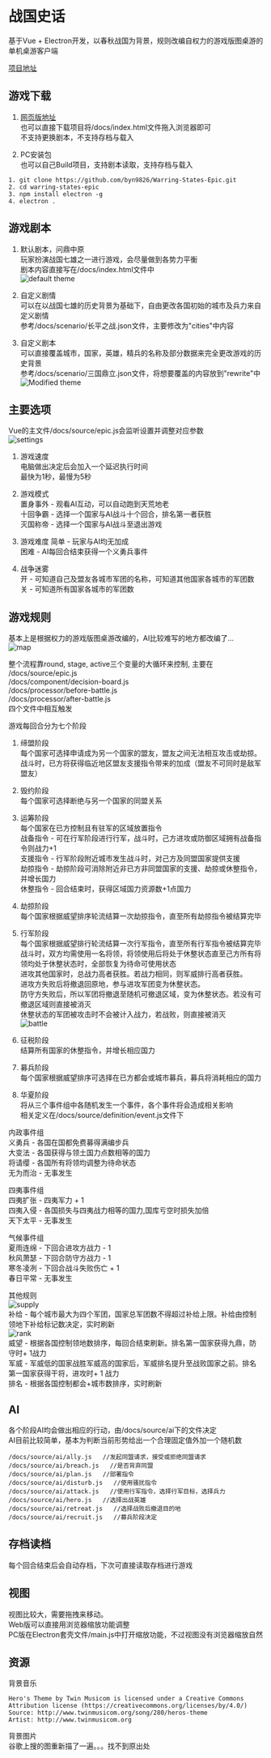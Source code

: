 # 战国史话
基于Vue + Electron开发，以春秋战国为背景，规则改编自权力的游戏版图桌游的单机桌游客户端   

[项目地址](https://github.com/byn9826/Warring-States-Epic)   

游戏下载
--
1. [网页版地址](https://byn9826.github.io/Warring-States-Epic/)   
也可以直接下载项目将/docs/index.html文件拖入浏览器即可  
不支持更换剧本，不支持存档与载入   
   
2. PC安装包  
也可以自己Build项目，支持剧本读取，支持存档与载入   
```
1. git clone https://github.com/byn9826/Warring-States-Epic.git   
2. cd warring-states-epic  
3. npm install electron -g  
4. electron .   
```  
   
游戏剧本  
--
1. 默认剧本，问鼎中原  
玩家扮演战国七雄之一进行游戏，会尽量做到各势力平衡   
剧本内容直接写在/docs/index.html文件中  
![default theme](https://raw.githubusercontent.com/byn9826/Warring-States-Epic/master/~legend/1.jpg)   
  
2. 自定义剧情  
可以在以战国七雄的历史背景为基础下，自由更改各国初始的城市及兵力来自定义剧情   
参考/docs/scenario/长平之战.json文件，主要修改为"cities"中内容   
   
3. 自定义剧本  
可以直接覆盖城市，国家，英雄，精兵的名称及部分数据来完全更改游戏的历史背景  
参考/docs/scenario/三国鼎立.json文件，将想要覆盖的内容放到"rewrite"中    
![Modified theme](https://raw.githubusercontent.com/byn9826/Warring-States-Epic/master/~legend/7.jpg)    
   
主要选项
--  
Vue的主文件/docs/source/epic.js会监听设置并调整对应参数   
![settings](https://raw.githubusercontent.com/byn9826/Warring-States-Epic/master/~legend/2.jpg)   
  
1. 游戏速度   
电脑做出决定后会加入一个延迟执行时间  
最快为1秒，最慢为5秒   
    
2. 游戏模式  
置身事外 - 观看AI互动，可以自动跑到天荒地老   
十回争霸 - 选择一个国家与AI战斗十个回合，排名第一者获胜   
灭国称帝 - 选择一个国家与AI战斗至退出游戏   

3. 游戏难度
简单 - 玩家与AI均无加成   
困难 - AI每回合结束获得一个义勇兵事件    

4. 战争迷雾  
开 - 可知道自己及盟友各城市军团的名称，可知道其他国家各城市的军团数   
关 - 可知道所有国家各城市的军团数   

游戏规则
--
基本上是根据权力的游戏版图桌游改编的，AI比较难写的地方都改编了...   
![map](https://raw.githubusercontent.com/byn9826/Warring-States-Epic/master/~legend/3.jpg)   

整个流程靠round, stage, active三个变量的大循环来控制, 主要在  
/docs/source/epic.js   
/docs/component/decision-board.js     
/docs/processor/before-battle.js   
/docs/processor/after-battle.js   
四个文件中相互触发    

游戏每回合分为七个阶段  
  
1. 缔盟阶段  
每个国家可选择申请成为另一个国家的盟友，盟友之间无法相互攻击或劫掠。  
战斗时，已方将获得临近地区盟友支援指令带来的加成（盟友不可同时是敌军盟友）     
  
2. 毁约阶段  
每个国家可选择断绝与另一个国家的同盟关系   
    
3. 运筹阶段  
每个国家在已方控制且有驻军的区域放置指令   
战备指令 - 可在行军阶段进行行军，战斗时，己方进攻或防御区域拥有战备指令则战力+1   
支援指令 - 行军阶段附近城市发生战斗时，对己方及同盟国家提供支援   
劫掠指令 - 劫掠阶段可消除附近非已方非同盟国家的支援、劫掠或休整指令，并增长国力   
休整指令 - 回合结束时，获得区域国力资源数+1点国力   

4. 劫掠阶段  
每个国家根据威望排序轮流结算一次劫掠指令，直至所有劫掠指令被结算完毕  

5. 行军阶段  
每个国家根据威望排行轮流结算一次行军指令，直至所有行军指令被结算完毕   
战斗时，双方均需使用一名将领，将领使用后将处于休整状态直至己方所有将领均处于休整状态时，全部恢复为待命可使用状态   
进攻其他国家时，总战力高者获胜。若战力相同，则军威排行高者获胜。   
进攻方失败后将撤退回原地，参与进攻军团变为休整状态。  
防守方失败后，所以军团将撤退至随机可撤退区域，变为休整状态。若没有可撤退区域则直接被消灭    
休整状态的军团被攻击时不会被计入战力，若战败，则直接被消灭    
![battle](https://raw.githubusercontent.com/byn9826/Warring-States-Epic/master/~legend/6.jpg)   

6. 征税阶段  
结算所有国家的休整指令，并增长相应国力   

7. 募兵阶段  
每个国家根据威望排序可选择在已方都会或城市募兵，募兵将消耗相应的国力   

8. 华夏阶段  
将从三个事件组中各随机发生一个事件，各个事件将会造成相关影响  
相关定义在/docs/source/definition/event.js文件下  
  
内政事件组  
义勇兵 - 各国在国都免费募得满编步兵  
大变法 - 各国获得与领土国力点数相等的国力  
将请缨 - 各国所有将领均调整为待命状态  
无为而治 - 无事发生  
  
四夷事件组  
四夷扩张 - 四夷军力 + 1  
四夷入侵 - 各国损失与四夷战力相等的国力,国库亏空时损失加倍  
天下太平 - 无事发生  
  
气候事件组  
夏雨连绵 - 下回合进攻方战力 - 1  
秋风萧瑟 - 下回合防守方战力 - 1  
寒冬凌冽 - 下回合战斗失败伤亡 + 1  
春日平常 - 无事发生  

其他规则    
![supply](https://raw.githubusercontent.com/byn9826/Warring-States-Epic/master/~legend/4.jpg)   
补给 - 每个城市最大为四个军团，国家总军团数不得超过补给上限。补给由控制领地下补给标记数决定，实时刷新  
![rank](https://raw.githubusercontent.com/byn9826/Warring-States-Epic/master/~legend/5.jpg)   
威望 - 根据各国控制领地数排序，每回合结束刷新。排名第一国家获得九鼎，防守时+ 1战力  
军威 - 军威低的国家战胜军威高的国家后，军威排名提升至战败国家之前。排名第一国家获得干将，进攻时+ 1 战力  
排名 - 根据各国控制都会+城市数排序，实时刷新  

AI
--  
各个阶段AI均会做出相应的行动，由/docs/source/ai下的文件决定   
AI目前比较简单，基本为判断当前形势给出一个合理固定值外加一个随机数   
```
/docs/source/ai/ally.js   //发起同盟请求，接受或拒绝同盟请求  
/docs/source/ai/breach.js   //是否背弃同盟   
/docs/source/ai/plan.js   //部署指令   
/docs/source/ai/disturb.js   //使用骚扰指令  
/docs/source/ai/attack.js   //使用行军指令，选择行军目标，选择兵力  
/docs/source/ai/hero.js   //选择出战英雄   
/docs/source/ai/retreat.js   //选择战败后撤退目的地   
/docs/source/ai/recruit.js   //募兵阶段决定     
```

存档读档
--
每个回合结束后会自动存档，下次可直接读取存档进行游戏  
  
视图
--
视图比较大，需要拖拽来移动。  
Web版可以直接用浏览器缩放功能调整  
PC版在Electron套壳文件/main.js中打开缩放功能，不过视图没有浏览器缩放自然  

资源
--
背景音乐  
```
Hero's Theme by Twin Musicom is licensed under a Creative Commons Attribution license (https://creativecommons.org/licenses/by/4.0/)  
Source: http://www.twinmusicom.org/song/280/heros-theme  
Artist: http://www.twinmusicom.org  
```
背景图片  
谷歌上搜的图重新描了一遍。。。找不到原出处   